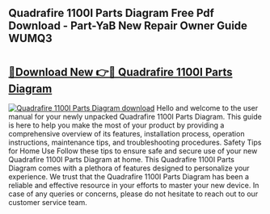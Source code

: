 ## Quadrafire 1100I Parts Diagram Free Pdf Download - Part-YaB New Repair Owner Guide WUMQ3

# <h2><a href="http://dfllhk.blite.top/?on=Quadrafire+1100I+Parts+Diagram">🔗Download New 👉🔴 Quadrafire 1100I Parts Diagram</a></h2>

[![Quadrafire 1100I Parts Diagram download](https://i.imgur.com/lujVjoI.png)](http://dfllhk.blite.top/?on=Quadrafire+1100I+Parts+Diagram)
Hello and welcome to the user manual for your newly unpacked Quadrafire 1100I Parts Diagram. This guide is here to help you make the most of your product by providing a comprehensive overview of its features, installation process, operation instructions, maintenance tips, and troubleshooting procedures. Safety Tips for Home Use Follow these tips to ensure safe and secure use of your new Quadrafire 1100I Parts Diagram at home. This Quadrafire 1100I Parts Diagram comes with a plethora of features designed to personalize your experience. We trust that the Quadrafire 1100I Parts Diagram has been a reliable and effective resource in your efforts to master your new device. In case of any queries or concerns, please do not hesitate to reach out to our customer service team.
